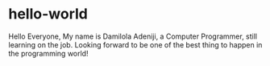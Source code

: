 # hello-world

Hello Everyone,
My name is Damilola Adeniji, a Computer Programmer, still learning on the job.
Looking forward to be one of the best thing to happen in the programming world!
